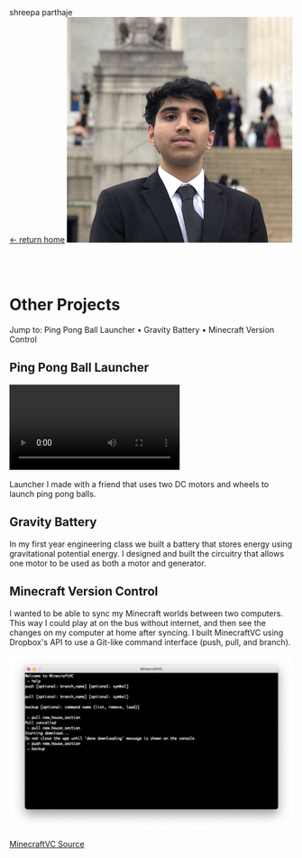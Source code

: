 <link rel="stylesheet" href="../../styles/md.css">
<div id="title">shreepa parthaje</div>
<a id="return" href="../../index.html">&#8592; return home</a>
<img id="profile" src="../../img/landing/profile.png"/>
<script>
const jumpto = (element) => {
  document.getElementById(element.dataset.jumpto).scrollIntoView();
}
</script>
<br/><br/><br/><br/>

# Other Projects


<div id="nav">
Jump to: 
<span data-jumpto="ball" onclick="jumpto(this)">Ping Pong Ball Launcher</span> •
<span data-jumpto="gb" onclick="jumpto(this)">Gravity Battery</span> •
<span data-jumpto="mcvc" onclick="jumpto(this)">Minecraft Version Control</span>
</div>

<h2 id="ball">Ping Pong Ball Launcher</h2>

<video controls="" style="width: 60%;">
    <source src="../../img/g/other/pingpongball.mp4" type="video/mp4">
</video>

Launcher I made with a friend that uses two DC motors and wheels to launch ping pong balls.

<h2 id="gb">Gravity Battery</h2>

In my first year engineering class we built a battery that stores energy using gravitational potential energy. I designed and built the circuitry that allows one motor to be used as both a motor and generator. 

<h2 id="mcvc">Minecraft Version Control</h2>

I wanted to be able to sync my Minecraft worlds between two computers. This way I could play at on the bus without internet, and then see the changes on my computer at home after syncing. I built MinecraftVC using Dropbox's API to use a Git-like command interface (push, pull, and branch). 

![](../../img/g/other/mvc.png)

[MinecraftVC Source](https://github.com/sparthaje/MinecraftVC)

